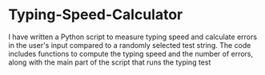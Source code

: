 # Typing-Speed-Calculator
I have written a Python script to measure typing speed and calculate errors in the user's input compared to a randomly selected test string. 
The code includes functions to compute the typing speed and the number of errors, along with the main part of the script that runs the typing test
